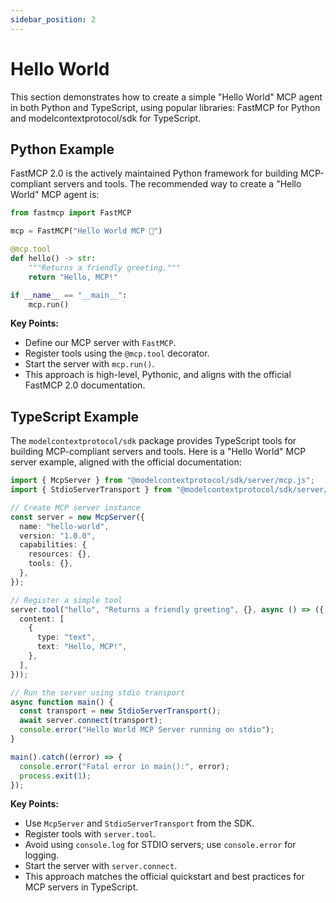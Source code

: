 ```yaml
---
sidebar_position: 2
---
```


# Hello World

This section demonstrates how to create a simple "Hello World" MCP agent in both Python and TypeScript, using popular libraries: FastMCP for Python and modelcontextprotocol/sdk for TypeScript.

## Python Example

FastMCP 2.0 is the actively maintained Python framework for building MCP-compliant servers and tools. The recommended way to create a "Hello World" MCP agent is:

```python
from fastmcp import FastMCP

mcp = FastMCP("Hello World MCP 🚀")

@mcp.tool
def hello() -> str:
    """Returns a friendly greeting."""
    return "Hello, MCP!"

if __name__ == "__main__":
    mcp.run()
```

**Key Points:**

- Define our MCP server with `FastMCP`.
- Register tools using the `@mcp.tool` decorator.
- Start the server with `mcp.run()`.
- This approach is high-level, Pythonic, and aligns with the official FastMCP 2.0 documentation.

## TypeScript Example

The `modelcontextprotocol/sdk` package provides TypeScript tools for building MCP-compliant servers and tools. Here is a "Hello World" MCP server example, aligned with the official documentation:

```typescript
import { McpServer } from "@modelcontextprotocol/sdk/server/mcp.js";
import { StdioServerTransport } from "@modelcontextprotocol/sdk/server/stdio.js";

// Create MCP server instance
const server = new McpServer({
  name: "hello-world",
  version: "1.0.0",
  capabilities: {
    resources: {},
    tools: {},
  },
});

// Register a simple tool
server.tool("hello", "Returns a friendly greeting", {}, async () => ({
  content: [
    {
      type: "text",
      text: "Hello, MCP!",
    },
  ],
}));

// Run the server using stdio transport
async function main() {
  const transport = new StdioServerTransport();
  await server.connect(transport);
  console.error("Hello World MCP Server running on stdio");
}

main().catch((error) => {
  console.error("Fatal error in main():", error);
  process.exit(1);
});
```

**Key Points:**

- Use `McpServer` and `StdioServerTransport` from the SDK.
- Register tools with `server.tool`.
- Avoid using `console.log` for STDIO servers; use `console.error` for logging.
- Start the server with `server.connect`.
- This approach matches the official quickstart and best practices for MCP servers in TypeScript.
